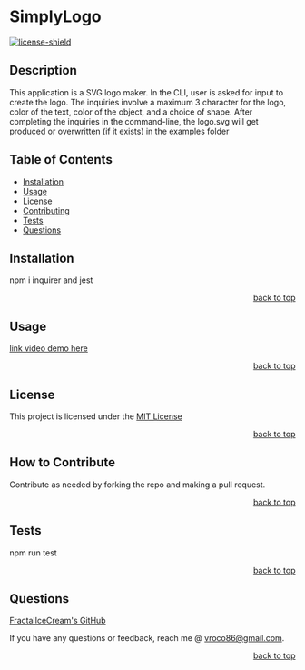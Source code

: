 # SimplyLogo 
  [![license-shield]][license-url]

  ## Description
  
  This application is a SVG logo maker. In the CLI, user is asked for input to create the logo. The inquiries involve a maximum 3 character for the logo, color of the text, color of the object, and a choice of shape. After completing the inquiries in the command-line, the logo.svg will get produced or overwritten (if it exists) in the examples folder
  
  ## Table of Contents
  
  - [Installation](#installation)
  - [Usage](#usage)
  - [License](#license)
  - [Contributing](#contributing)
  - [Tests](#tests)
  - [Questions](#questions)

  ## Installation
  
  npm i inquirer and jest

  <p align="right"><a href='#simplylogo'>back to top</a></p>
  
  ## Usage

  [link video demo here](https://drive.google.com/file/d/1SUvD_iLehfSZmf8xIwNFCpWdpLQqUXTW/view)
  
  <p align="right"><a href='#simplylogo'>back to top</a></p>

  ## License
  
  This project is licensed under the [MIT License](https://choosealicense.com/licenses/mit)

  <p align="right"><a href='#simplylogo'>back to top</a></p>

  ## How to Contribute
  
  Contribute as needed by forking the repo and making a pull request.
  
  <p align="right"><a href='#simplylogo'>back to top</a></p>
  
  ## Tests

  npm run test

  <p align="right"><a href='#simplylogo'>back to top</a></p>

  ## Questions

  [FractalIceCream's GitHub](https://github.com/FractalIceCream)

  If you have any questions or feedback, reach me @ [vroco86@gmail.com](mailto:vroco86@gmail.com).

  <p align="right"><a href='#simplylogo'>back to top</a></p>

  [license-shield]: https://img.shields.io/badge/LICENSE-MIT-green
  [license-url]: https://choosealicense.com/licenses/mit

